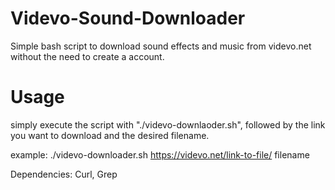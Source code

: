 # Videvo-Sound-Downloader
Simple bash script to download sound effects and music from videvo.net without the need to create a account.

# Usage
simply execute the script with "./videvo-downlaoder.sh", followed by the link you want to download
and the desired filename.

example:
./videvo-downloader.sh https://videvo.net/link-to-file/ filename

Dependencies:
Curl,
Grep
